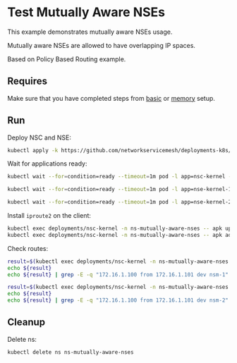# Test Mutually Aware NSEs

This example demonstrates mutually aware NSEs usage.

Mutually aware NSEs are allowed to have overlapping IP spaces.

Based on Policy Based Routing example.

## Requires

Make sure that you have completed steps from [basic](../../basic) or [memory](../../memory) setup.

## Run

Deploy NSC and NSE:
```bash
kubectl apply -k https://github.com/networkservicemesh/deployments-k8s/examples/features/mutually-aware-nses?ref=afe9c96fefeb1106fa5aef3eadb2d4d02649cb8f
```

Wait for applications ready:
```bash
kubectl wait --for=condition=ready --timeout=1m pod -l app=nsc-kernel -n ns-mutually-aware-nses
```
```bash
kubectl wait --for=condition=ready --timeout=1m pod -l app=nse-kernel-1 -n ns-mutually-aware-nses
```
```bash
kubectl wait --for=condition=ready --timeout=1m pod -l app=nse-kernel-2 -n ns-mutually-aware-nses
```

Install `iproute2` on the client:
```bash
kubectl exec deployments/nsc-kernel -n ns-mutually-aware-nses -- apk update
kubectl exec deployments/nsc-kernel -n ns-mutually-aware-nses -- apk add iproute2
```

Check routes:
```bash
result=$(kubectl exec deployments/nsc-kernel -n ns-mutually-aware-nses -- ip r get 172.16.1.100 from 172.16.1.101 ipproto tcp dport 6666)
echo ${result}
echo ${result} | grep -E -q "172.16.1.100 from 172.16.1.101 dev nsm-1"
```

```bash
result=$(kubectl exec deployments/nsc-kernel -n ns-mutually-aware-nses -- ip r get 172.16.1.100 from 172.16.1.101 ipproto udp dport 5555)
echo ${result}
echo ${result} | grep -E -q "172.16.1.100 from 172.16.1.101 dev nsm-2"
```

## Cleanup

Delete ns:
```bash
kubectl delete ns ns-mutually-aware-nses
```
